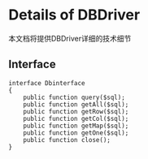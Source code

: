 # Details of DBDriver

本文档将提供DBDriver详细的技术细节

## Interface
```
interface Dbinterface
{
    public function query($sql);
    public function getAll($sql);
    public function getRow($sql);
    public function getCol($sql);
    public function getMap($sql);
    public function getOne($sql);
	public function close();
}
```




